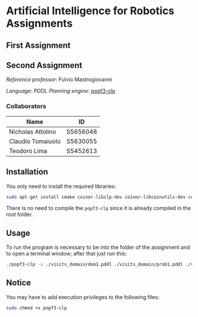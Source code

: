 # Artificial Intelligence for Robotics Assignments
## First Assignment

## Second Assignment

*Reference professor*: Fulvio Mastrogiovanni

*Language*: PDDL
*Planning engine*: [popf3-clp](https://github.com/popftif/popf-tif)

### Collaborators

| Name                  | ID       |
| --------------------- |:--------:|
| Nicholas Attolino     | S5656048 |
| Claudio Tomaiuolo     | S5630055 |
| Teodoro Lima          | S5452613 |

## Installation

You only need to install the required libraries:
```sh
sudo apt-get install cmake coinor-libclp-dev coinor-libcoinutils-dev coinor-libosi-dev coinor-libcbc-dev coinor-libcgl-dev doxygen bison flex
```

There is no need to compile the `popf3-clp` since it is already compiled in the root folder.

## Usage

To run the program is necessary to be into the folder of the assignment and to open a terminal window; after that just run this:
```sh
./popf3-clp -x ./visits_domain/dom1.pddl ./visits_domain/prob1.pddl ./visits_module/build/libVisits.so ./visits_domain/region
```

## Notice

You may have to add execution privileges to the following files:
```sh
sudo chmod +x popf3-clp
```
